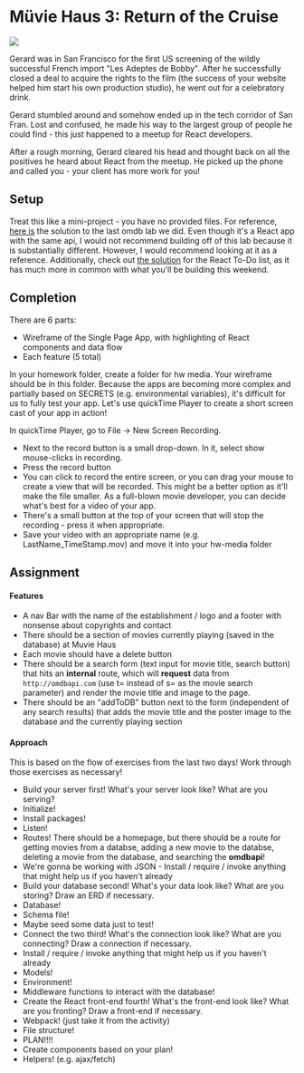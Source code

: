# Müvie Haus 3: Return of the Cruise

![](https://media.giphy.com/media/kUgUnmqig0X3q/giphy.gif)

Gerard was in San Francisco for the first US screening of the wildly successful French import "Les Adeptes de Bobby". After he successfully closed a deal to acquire the rights to the film (the success of your website helped him start his own production studio), he went out for a celebratory drink.

Gerard stumbled around and somehow ended up in the tech corridor of San Fran. Lost and confused, he made his way to the largest group of people he could find - this just happened to a meetup for React developers.

After a rough morning, Gerard cleared his head and thought back on all the positives he heard about React from the meetup. He picked up the phone and called you - your client has more work for you!

## Setup

Treat this like a mini-project - you have no provided files. For reference, [here is](https://git.generalassemb.ly/wdi-nyc-60/react-omdb-search-solution) the solution to the last omdb lab we did.  Even though it's a React app with the same api, I would not recommend building off of this lab because it is substantially different.  However, I would recommend looking at it as a reference.  Additionally, check out [the solution](https://github.com/jasonseminara/react_to-do/tree/solution2016) for the React To-Do list, as it has much more in common with what you'll be building this weekend.


## Completion

There are 6 parts:

* Wireframe of the Single Page App, with highlighting of React components and data flow
* Each feature (5 total)

In your homework folder, create a folder for hw media. Your wireframe should be in this folder. Because the apps are becoming more complex and partially based on SECRETS (e.g. environmental variables), it's difficult for us to fully test your app. Let's use quickTime Player to create a short screen cast of your app in action!

In quickTime Player, go to File -> New Screen Recording.
* Next to the record button is a small drop-down. In it, select show mouse-clicks in recording.
* Press the record button
* You can click to record the entire screen, or you can drag your mouse to create a view that will be recorded. This might be a better option as it'll make the file smaller. As a full-blown movie developer, you can decide what's best for a video of your app.
* There's a small button at the top of your screen that will stop the recording - press it when appropriate.
* Save your video with an appropriate name (e.g. LastName_TimeStamp.mov) and move it into your hw-media folder

## Assignment

#### Features
* A nav Bar with the name of the establishment / logo and a footer with nonsense about copyrights and contact
* There should be a section of movies currently playing (saved in the database) at Muvie Haus
* Each movie should have a delete button
* There should be a search form (text input for movie title, search button) that hits an **internal** route, which will **request** data from `http://omdbapi.com` (use t= instead of s= as the movie search parameter) and render the movie title and image to the page.
* There should be an "addToDB" button next to the form (independent of any search results) that adds the movie title and the poster image to the database and the currently playing section

#### Approach

This is based on the flow of exercises from the last two days! Work through those exercises as necessary!

* Build your server first! What's your server look like? What are you serving?
 * Initialize!
 * Install packages!
 * Listen!
 * Routes! There should be a homepage, but there should be a route for getting movies from a databse, adding a new movie to the databse, deleting a movie from the database, and searching the **omdbapi**!
 * We're gonna be working with JSON - Install / require / invoke anything that might help us if you haven't already
* Build your database second! What's your data look like? What are you storing? Draw an ERD if necessary.
 * Database!
 * Schema file!
 * Maybe seed some data just to test!
* Connect the two third! What's the connection look like? What are you connecting? Draw a connection if necessary.
 * Install / require / invoke anything that might help us if you haven't already
 * Models!
 * Environment!
 * Middleware functions to interact with the database!
* Create the React front-end fourth! What's the front-end look like? What are you fronting? Draw a front-end if necessary.
 * Webpack! (just take it from the activity)
 * File structure!
 * PLAN!!!!
 * Create components based on your plan!
 * Helpers! (e.g. ajax/fetch)
